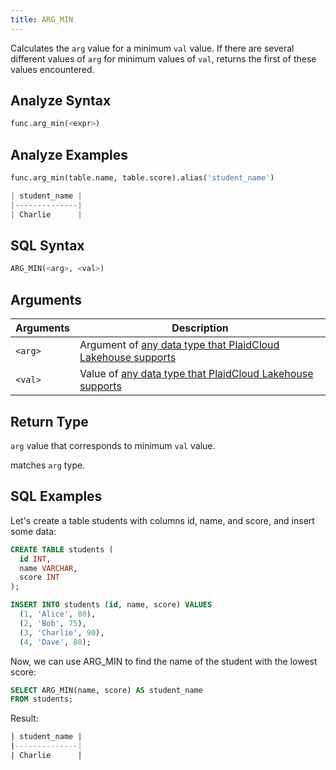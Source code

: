 ```yaml
---
title: ARG_MIN
---
```


Calculates the `arg` value for a minimum `val` value. If there are several different values of `arg` for minimum values of `val`, returns the first of these values encountered.

## Analyze Syntax

```python
func.arg_min(<expr>)
```

## Analyze Examples
```python
func.arg_min(table.name, table.score).alias('student_name')

| student_name |
|--------------|
| Charlie      |
```

## SQL Syntax

```sql
ARG_MIN(<arg>, <val>)
```

## Arguments

| Arguments | Description                                                                                       |
|-----------|---------------------------------------------------------------------------------------------------|
| `<arg>`   | Argument of [any data type that PlaidCloud Lakehouse supports](../../00-sql-reference/10-data-types/index.md) |
| `<val>`   | Value of [any data type that PlaidCloud Lakehouse supports](../../00-sql-reference/10-data-types/index.md)    |

## Return Type

`arg` value that corresponds to minimum `val` value.

 matches `arg` type.

## SQL Examples

Let's create a table students with columns id, name, and score, and insert some data:
```sql
CREATE TABLE students (
  id INT,
  name VARCHAR,
  score INT
);

INSERT INTO students (id, name, score) VALUES
  (1, 'Alice', 80),
  (2, 'Bob', 75),
  (3, 'Charlie', 90),
  (4, 'Dave', 80);
```

Now, we can use ARG_MIN to find the name of the student with the lowest score:
```sql
SELECT ARG_MIN(name, score) AS student_name
FROM students;
```

Result:
```sql
| student_name |
|--------------|
| Charlie      |
```